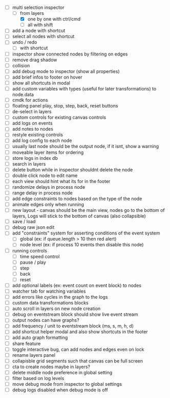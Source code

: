 - [ ] multi selection inspector
  - [ ] from layers
    - [x] one by one with ctrl/cmd
    - [ ] all with shift
- [ ] add a node with shortcut
- [ ] select all nodes with shortcut
- [ ] undo / redo
  - [ ] with shortcut
- [ ] inspector show connected nodes by filtering on edges
- [ ] remove drag shadow
- [ ] collision
- [ ] add debug mode to inspector (show all properties)
- [ ] add brief infos to footer on hover
- [ ] show all shortcuts in modal
- [ ] add custom variables with types (useful for later transformations) to node.data
- [ ] cmdk for actions
- [ ] floating panel play, stop, step, back, reset buttons
- [ ] de-select in layers
- [ ] custom controls for existing canvas controls
- [ ] add logs on events
- [ ] add notes to nodes
- [ ] restyle existing controls
- [ ] add log config to each node
- [ ] usually last node should be the output node, if it isnt, show a warning
- [ ] moveable layer items for ordering
- [ ] store logs in index db
- [ ] search in layers
- [ ] delete button while in inspector shouldnt delete the node
- [ ] double click node to edit name
- [ ] each view should hint what its for in the footer
- [ ] randomize delays in process node
- [ ] range delay in process node
- [ ] add edge constraints to nodes based on the type of the node
- [ ] animate edges only when running
- [ ] new layout - canvas should be the main view, nodes go to the bottom of layers, Logs will stick to the bottom of canvas (also collapsible)
- [ ] save / load
- [ ] debug raw json edit
- [ ] add "constraints" system for asserting conditions of the event system
  - [ ] global (ex: if queue.length > 10 then red alert)
  - [ ] node level (ex: if process 10 events then disable this node)
- [ ] running controls
  - [ ] time speed control
  - [ ] pause / play
  - [ ] step
  - [ ] back
  - [ ] reset
- [ ] add optional labels (ex: event count on event block) to nodes
- [ ] watcher tab for watching variables
- [ ] add errors like cycles in the graph to the logs
- [ ] custom data transformations blocks
- [ ] auto scroll in layers on new node creation
- [ ] debug on eventstream block should show live event stream
- [ ] output nodes can have graphs?
- [ ] add frequency / unit to eventstream block (ms, s, m, h, d)
- [ ] add shortcut helper modal and also show shortcuts in the footer
- [ ] add auto graph formatting
- [ ] share feature
- [ ] toggle interactive bug, can add nodes and edges even on lock
- [ ] rename layers panel
- [ ] collapisble grid segments such that canvas can be full screen
- [ ] cta to create nodes maybe in layers?
- [ ] delete middle node preference in global setting
- [ ] filter based on log levels
- [ ] move debug mode from inspector to global settings
- [ ] debug logs disabled when debug mode is off
